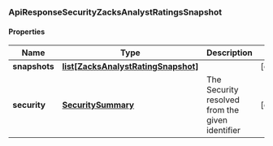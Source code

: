 ### ApiResponseSecurityZacksAnalystRatingsSnapshot

#### Properties
Name | Type | Description | Notes
------------ | ------------- | ------------- | -------------
**snapshots** | [**list[ZacksAnalystRatingSnapshot]**](ZacksAnalystRatingSnapshot.md) |  | [optional] 
**security** | [**SecuritySummary**](SecuritySummary.md) | The Security resolved from the given identifier | [optional] 



